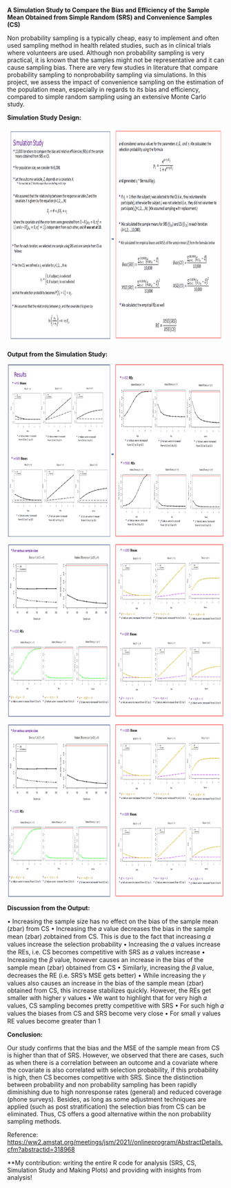**A Simulation Study to Compare the Bias and Efficiency of the Sample Mean Obtained from Simple Random (SRS) and Convenience Samples (CS)**

Non probability sampling is a typically cheap, easy to implement and often used sampling method in health related studies, such as in clinical trials where volunteers are used.
Although non probability sampling is very practical, it is known that the samples might not be representative and it can cause sampling bias. There are very few studies in literature that compare probability sampling to nonprobability sampling via simulations. In this project, we assess the impact of convenience sampling on the estimation of the
population mean, especially in regards to its bias and efficiency, compared to simple random sampling using an extensive Monte Carlo study.

**Simulation Study Design:**

<p align="center">
  <img width="1000" height="500" src="https://github.com/hrmazumder/probability-and-nonprobability-sampling/blob/main/Simulation%20Design/simulation-study-design.PNG">
</p>


**Output from the Simulation Study:**
<p align="center">
  <img width="800" height="400" src="https://github.com/hrmazumder/probability-and-nonprobability-sampling/blob/main/Output/Output-1.PNG">
</p>
<p align="center">
  <img width="800" height="400" src="https://github.com/hrmazumder/probability-and-nonprobability-sampling/blob/main/Output/Output-2.PNG">
</p>
<p align="center">
  <img width="800" height="400" src="https://github.com/hrmazumder/probability-and-nonprobability-sampling/blob/main/Output/Output-2.PNG">
</p>

**Discussion from the Output:**

• Increasing the sample size has no effect on the bias of the sample mean (zbar) from CS • Increasing the 𝛼 value decreases the bias in the sample mean (zbar) 𝑧obtained from CS. This is due to the fact that increasing 𝛼 values increase the selection probability • Increasing the 𝛼 values increase the REs, i.e. CS becomes competitive with SRS as 𝛼 values increase • Increasing the 𝛽 value, however causes an increase in the bias of the sample mean (zbar) obtained from CS • Similarly, increasing the 𝛽 value, decreases the RE (i.e. SRS’s MSE gets better) • While increasing the 𝛾 values also causes an increase in the bias of the sample mean (zbar) obtained from CS, this increase stabilizes quickly. However, the REs get smaller with higher 𝛾 values • We want to highlight that for very high 𝛼 values, CS sampling becomes pretty competitive with SRS • For such high 𝛼 values the biases from CS and SRS become very close • For small 𝛾 values RE values become greater than 1

**Conclusion:**

Our study confirms that the bias and the MSE of the sample mean from CS is higher than that of SRS. However, we observed that there are cases, such as when there is a correlation between an outcome and a covariate where the covariate is also correlated with selection probability, if this probability is high, then CS becomes competitive with SRS. Since the distinction between probability and non probability sampling has been rapidly diminishing due to high nonresponse rates (general) and reduced coverage (phone surveys). Besides, as long as some adjustment techniques are applied (such as post stratification) the selection bias from CS can be eliminated. Thus, CS offers a good alternative within the non probability sampling methods.


Reference:
https://ww2.amstat.org/meetings/jsm/2021//onlineprogram/AbstractDetails.cfm?abstractid=318968

**My contribution: writing the entire R code for analysis (SRS, CS, Simulation Study and Making Plots) and providing with insights from analysis!

